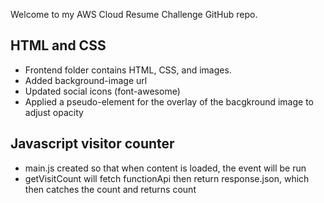 Welcome to my AWS Cloud Resume Challenge GitHub repo.

## HTML and CSS
- Frontend folder contains HTML, CSS, and images.
- Added background-image url
- Updated social icons (font-awesome)
- Applied a pseudo-element for the overlay of the bacgkround image to adjust opacity 

## Javascript visitor counter
- main.js created so that when content is loaded, the event will be run
- getVisitCount will fetch functionApi then return response.json, which then catches the count and returns count



